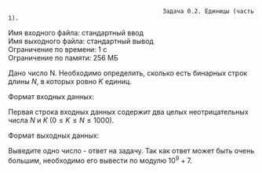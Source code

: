                                                 Задача 0.2. Единицы (часть 1).
Имя входного файла: стандартный ввод                                                                                            
Имя выходного файла: стандартный вывод                                                                                          
Ограничение по времени: 1 с                                                                                                     
Ограничение по памяти: 256 МБ                                                                                                   
        
Дано число N. Необходимо определить, сколько есть бинарных строк длины $N$, в которых ровно $K$ единиц.

Формат входных данных:

Первая строка входных данных содержит два целых неотрицательных числа $N$ и $K$ $(0 ≤ K ≤ N ≤ 1000)$.

Формат выходных данных:

Выведите одно число - ответ на задачу. Так как ответ может быть очень большим, необходимо его вывести по модулю $10^9 + 7$.